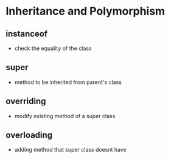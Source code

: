 # Inheritance and Polymorphism 

instanceof
---
 - check the equality of the class 

super
---
 - method to be inherited from parent's class 

overriding
---
 - modify existing method of a super class

overloading
---
 - adding method that super class doesnt have
